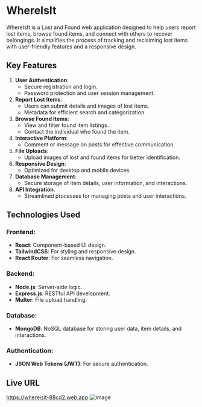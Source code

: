 # WhereIsIt

WhereIsIt is a Lost and Found web application designed to help users report lost items, browse found items, and connect with others to recover belongings. It simplifies the process of tracking and reclaiming lost items with user-friendly features and a responsive design.



## Key Features
1. **User Authentication**:
   - Secure registration and login.
   - Password protection and user session management.
2. **Report Lost Items**:
   - Users can submit details and images of lost items.
   - Metadata for efficient search and categorization.
3. **Browse Found Items**:
   - View and filter found item listings.
   - Contact the individual who found the item.
4. **Interactive Platform**:
   - Comment or message on posts for effective communication.
5. **File Uploads**:
   - Upload images of lost and found items for better identification.
6. **Responsive Design**:
   - Optimized for desktop and mobile devices.
7. **Database Management**:
   - Secure storage of item details, user information, and interactions.
8. **API Integration**:
   - Streamlined processes for managing posts and user interactions.


## Technologies Used
### Frontend:
- **React**: Component-based UI design.
- **TailwindCSS**: For styling and responsive design.
- **React Router**: For seamless navigation.


### Backend:
- **Node.js**: Server-side logic.
- **Express.js**: RESTful API development.
- **Multer**: File upload handling.

### Database:
- **MongoDB**: NoSQL database for storing user data, item details, and interactions.


### Authentication:
- **JSON Web Tokens (JWT)**: For secure authentication.


## Live URL
https://whereisit-88cd2.web.app
![image](https://github.com/user-attachments/assets/8ef986ed-54bf-4840-aabf-3e64068e936d)


